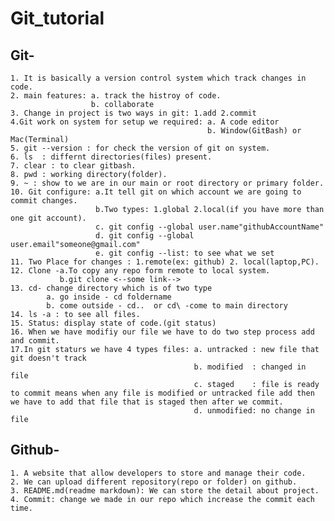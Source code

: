 # Git_tutorial
## Git-
    1. It is basically a version control system which track changes in code. 
    2. main features: a. track the histroy of code.
                      b. collaborate  
    3. Change in project is two ways in git: 1.add 2.commit  
    4.Git work on system for setup we required: a. A code editor 
                                                b. Window(GitBash) or Mac(Terminal)
    5. git --version : for check the version of git on system.
    6. ls  : differnt directories(files) present.
    7. clear : to clear gitbash.
    8. pwd : working directory(folder).
    9. ~ : show to we are in our main or root directory or primary folder.
    10. Git configure: a.It tell git on which account we are going to commit changes.
                       b.Two types: 1.global 2.local(if you have more than one git account).
                       c. git config --global user.name"githubAccountName"
                       d. git config --global user.email"someone@gmail.com"
                       e. git config --list: to see what we set 
    11. Two Place for changes : 1.remote(ex: github) 2. local(laptop,PC).
    12. Clone -a.To copy any repo form remote to local system.
               b.git clone <--some link-->
    13. cd- change directory which is of two type 
            a. go inside - cd foldername
            b. come outside - cd..  or cd\ -come to main directory
    14. ls -a : to see all files.
    15. Status: display state of code.(git status)
    16. When we have modifiy our file we have to do two step process add and commit.
    17.In git staturs we have 4 types files: a. untracked : new file that git doesn't track
                                             b. modified  : changed in file
                                             c. staged    : file is ready to commit means when any file is modified or untracked file add then we have to add that file that is staged then after we commit.
                                             d. unmodified: no change in file
    
    
    
    
## Github-
    1. A website that allow developers to store and manage their code.
    2. We can upload different repository(repo or folder) on github.  
    3. README.md(readme markdown): We can store the detail about project.
    4. Commit: change we made in our repo which increase the commit each time.
    
    

